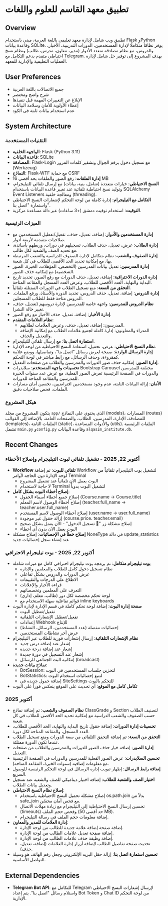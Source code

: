 # تطبيق معهد القاسم للعلوم واللغات

## Overview
تطبيق ويب شامل لإدارة معهد تعليمي باللغة العربية، مبني باستخدام Flask وPython وقاعدة بيانات SQLite. يوفر نظامًا متكاملًا لإدارة المستخدمين، الدورات التدريبية، الأخبار، والدروس، مع نظام مصادقة متعدد الأدوار (مدير، معاون، مدرس، طالب) ونظام نسخ احتياطي متقدم يدعم التكامل مع Telegram. يهدف المشروع إلى توفير حل شامل لإدارة العمليات التعليمية والإدارية للمعهد.

## User Preferences
- جميع الاتصالات باللغة العربية
- شرح واضح ومختصر
- الإبلاغ عن التغييرات المهمة قبل تنفيذها
- إعطاء الأولوية للأمان وسلامة البيانات
- عدم استخدام بيانات ثابتة في الكود

## System Architecture

### التقنيات المستخدمة
- **الواجهة الخلفية**: Flask (Python 3.11)
- **قاعدة البيانات**: SQLite
- **المصادقة**: Flask-Login مع تسجيل دخول برقم الجوال وتشفير كلمات المرور (Werkzeug)
- **النماذج**: Flask-WTF مع حماية CSRF
- **إدارة الملفات**: رفع الصور والملفات بحد أقصى 16 MB
- **النسخ الاحتياطي**: خيارات متعددة (شامل، بنية، بيانات) مع إرسال تلقائي للتيليجرام، وتوليد نسخ احتياطية تلقائية عند تغيير قاعدة البيانات باستخدام SQLAlchemy Event Listeners ومعالجة خلفية (threading).
- **التكامل مع التيليجرام**: إدارة كاملة من لوحة التحكم لإشعارات النسخ الاحتياطي واستمارة "اتصل بنا".
- **التوقيت**: استخدام توقيت دمشق (+3 ساعات) عبر دالة مساعدة مركزية.

### الميزات الرئيسية
- **إدارة المستخدمين والأدوار**: إضافة، تعديل، حذف، تفعيل/تعطيل المستخدمين مع صلاحيات متقدمة لأربعة أدوار.
- **إدارة الطلاب**: عرض، تعديل، حذف الطلاب، تسجيلهم في دورات، وربطهم بأساتذة، مع تحديد الصف والشعبة لكل طالب.
- **إدارة الصفوف والشعب**: نظام متكامل لإدارة الصفوف الدراسية والشعب المرتبطة بها، مع إمكانية تحديد الحد الأقصى للطلاب في كل شعبة.
- **إدارة المدرسين**: تعديل بيانات المدرسين (التخصص، المؤهلات، الخبرة، الصور الشخصية) مع إمكانية حذف الصور.
- **إدارة الدورات الاحترافية**: إضافة، تعديل، حذف الدورات مع رفع الصور، تحديد تاريخ البداية والنهاية، العدد الأقصى للطلاب، وعرض العدد المسجل والمقاعد المتاحة.
- **التحقق من السعة**: منع تسجيل الطلاب في الدورات الممتلئة تلقائياً.
- **إدارة الدروس**: إضافة، تعديل، حذف الدروس، تحديد الدورة والأستاذ، ورفع الملفات. الدروس متاحة فقط للطلاب المسجلين.
- **نظام الدروس للمدرسين**: واجهة خاصة للمدرسين لإدارة دروسهم (تعديل، حذف، تغيير حالة النشر).
- **إدارة الأخبار**: إضافة، تعديل، حذف الأخبار مع رفع الصور.
- **نظام العلامات المتقدم**: 
  - المدرسون: إضافة، تعديل، حذف، وعرض العلامات لطلابهم.
  - المدراء والمعاونون: إدارة كاملة لجميع علامات الطلاب مع إمكانية الإضافة والتعديل والحذف.
- **استمارة اتصل بنا**: مع إرسال تلقائي للتيليجرام.
- **نظام النسخ الاحتياطي**: عرض، تحميل، استعادة النسخ الاحتياطية من لوحة الإدارة.
- **إدارة الرسائل الواردة**: صفحة لعرض رسائل "اتصل بنا"، وتفاصيلها، ووضع علامة كمقروءة، وحذف الرسائل، مع رابط مباشر في لوحة التحكم.
- **إدارة الصور**: إمكانية حذف صور الدورات والمدرسين والطلاب من صفحات التعديل.
- **تحسينات واجهة المستخدم**: سلايدرات Bootstrap Carousel محسّنة للمدرسين والدورات في الصفحة الرئيسية تعرض الصور الفعلية، مع عرض عدد سنوات الخبرة للمدرسين والمقاعد المتاحة للدورات.
- **الأمان**: إزالة البيانات الثابتة، عدم وجود مستخدمين افتراضيين، تحسين أمان مسارات الملفات، فحص صلاحيات دقيق.

### هيكل المشروع
يتكون المشروع من مجلد `app/` الذي يحتوي على النماذج (models)، المسارات (routes) للمصادقة، الإدارة، المدرسين، الطلاب، والصفحات العامة، بالإضافة إلى القوالب (templates)، الملفات الثابتة (static)، والأدوات المساعدة (utils). الملفات الرئيسية تشمل `main.py` و`config.py` وقاعدة البيانات `alqasim_institute.db`.

## Recent Changes
### أكتوبر 22, 2025 - تشغيل تلقائي لبوت التيليجرام وإصلاح الأخطاء
- **Workflow تلقائي للبوت**: تم إضافة Workflow لتشغيل بوت التيليجرام تلقائياً من لوحة الإدارة دون الحاجة لأوامر Terminal
  - البوت يعمل الآن تلقائياً عند تشغيل المشروع
  - لا حاجة لاستخدام Terminal لتشغيل البوت يدوياً
- **إصلاح أخطاء البوت بشكل كامل**:
  - إصلاح جميع أخطاء أسماء الحقول (Course.name → Course.title)
  - إصلاح أخطاء الوصول لاسم المعلم (teacher.full_name → teacher.user.full_name)
  - إصلاح أخطاء الوصول لاسم المستخدم (user.name → user.full_name)
  - إزالة حقول غير موجودة (course.price، teacher.email)
  - إصلاح مشكلة زر "🔐 تسجيل الدخول" - الآن يعمل بشكل صحيح
  - البوت يعمل الآن بدون أي أخطاء
- **إصلاح خطأ في الإحصائيات**: إصلاح مشكلة NoneType في دالة update_statistics عند إنشاء سجل إحصائيات جديد

### أكتوبر 22, 2025 - بوت تيليجرام الاحترافي
- **بوت تيليجرام متكامل**: تم برمجة بوت تيليجرام احترافي كامل مع ميزات شاملة
  - نظام تسجيل دخول كامل للطلاب والمعلمين والإدارة
  - عرض الدورات والدروس بشكل تفاعلي
  - الاطلاع على الدرجات والتقييمات
  - قراءة الأخبار والإعلانات
  - التعرف على المعلمين وتخصصاتهم
  - لوحة تحكم مخصصة لكل دور (طالب، معلم، إداري)
  - قوائم تفاعلية سهلة الاستخدام مع inline keyboards
- **صفحة إدارة البوت**: إضافة لوحة تحكم كاملة في قسم الإدارة لإدارة البوت
  - تفعيل/تعطيل البوت
  - تفعيل/تعطيل الإشعارات التلقائية
  - إعدادات Webhook للإنتاج
  - إحصائيات مفصلة (عدد المستخدمين، الرسائل، النشاط)
  - عرض آخر نشاطات المستخدمين
- **نظام الإشعارات التلقائية**: إرسال إشعارات فورية للطلاب عبر التيليجرام
  - إشعار عند إضافة درس جديد
  - إشعار عند إضافة درجة جديدة
  - إشعار عند التسجيل في دورة جديدة
  - إمكانية البث الجماعي للرسائل (broadcast)
- **نماذج بيانات جديدة**:
  - BotSession: لتخزين جلسات المستخدمين في البوت
  - BotStatistics: لتتبع إحصائيات استخدام البوت
  - إضافة حقول جديدة في SiteSettings للتحكم بالبوت
- **تكامل كامل مع الموقع**: أي تحديث على الموقع ينعكس فوراً على البوت

### أكتوبر 2025
- **نظام الصفوف والشعب**: تم إضافة نماذج ClassGrade و Section لتصنيف الطلاب حسب الصفوف والشعب الدراسية مع إمكانية تحديد الحد الأقصى للطلاب في كل شعبة.
- **تحسينات إدارة الدورات**: إضافة حقول تاريخ البداية والنهاية، الحد الأقصى للطلاب، العدد المسجل، والمقاعد المتاحة لكل دورة.
- **التحقق من السعة**: تم إضافة التحقق التلقائي من سعة الدورات ومنع تسجيل الطلاب عندما تكون الدورة ممتلئة.
- **إدارة الصور**: إضافة خيار حذف الصور للدورات والمدرسين والطلاب من صفحات التعديل.
- **تحسين السلايدرات**: عرض الصور الفعلية للمدرسين والدورات في الصفحة الرئيسية مع معلومات إضافية (سنوات الخبرة، المقاعد المتاحة).
- **إضافة رابط الرسائل**: إظهار تبويب إدارة الرسائل في لوحة التحكم الرئيسية للوصول السريع.
- **اختيار الصف والشعبة للطلاب**: إضافة اختيار ديناميكي للصف والشعبة عند تسجيل وتعديل بيانات الطلاب.
- **إصلاح نظام النسخ الاحتياطي**: 
  - إصلاح مشكلة تحميل النسخ الاحتياطية باستخدام os.path.join بدلاً من safe_join مع فحص أمان محسّن.
  - تحسين إرسال النسخ الاحتياطية إلى التيليجرام مع زيادة مهلات الاتصال (timeouts) وفحص حجم الملف (حد أقصى 50 MB).
  - إضافة معلومات حجم الملف في رسالة التيليجرام.
- **إدارة العلامات للمدير والمعاون**: 
  - إضافة صفحة إضافة علامة جديدة للطالب من لوحة الإدارة.
  - إضافة صفحة تعديل علامات الطالب من لوحة الإدارة.
  - إضافة وظيفة حذف علامات الطالب من لوحة الإدارة.
  - تحديث صفحة تفاصيل الطالب لإضافة أزرار إدارة العلامات (إضافة، تعديل، حذف).
- **تحسين استمارة اتصل بنا**: إزالة حقل البريد الإلكتروني وجعل رقم الهاتف هو وسيلة التواصل الأساسية.

## External Dependencies
- **Telegram Bot API**: للتكامل مع Telegram لإرسال إشعارات النسخ الاحتياطي واستلام رسائل "اتصل بنا". يتم إعداد Bot Token و Chat ID من لوحة التحكم الإدارية.
